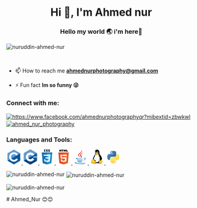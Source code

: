 <h1 align="center">Hi 👋, I'm Ahmed nur</h1>
<h3 align="center">Hello my world 🌏 i'm here🙋</h3>

<p align="left"> <img src="https://komarev.com/ghpvc/?username=nuruddin-ahmed-nur&label=Profile%20views&color=0e75b6&style=flat" alt="nuruddin-ahmed-nur" /> </p>

<p align="left"> <a href="https://twitter.com/" target="blank"><img src="https://img.shields.io/twitter/follow/?logo=twitter&style=for-the-badge" alt="" /></a> </p>

- 📫 How to reach me **ahmednurphotography@gmail.com**

- ⚡ Fun fact **Im so funny 😜**

<h3 align="left">Connect with me:</h3>
<p align="left">
<a href="https://fb.com/https://www.facebook.com/ahmednurphotographyqr?mibextid=zbwkwl" target="blank"><img align="center" src="https://raw.githubusercontent.com/rahuldkjain/github-profile-readme-generator/master/src/images/icons/Social/facebook.svg" alt="https://www.facebook.com/ahmednurphotographyqr?mibextid=zbwkwl" height="30" width="40" /></a>
<a href="https://instagram.com/ahmed_nur_photography" target="blank"><img align="center" src="https://raw.githubusercontent.com/rahuldkjain/github-profile-readme-generator/master/src/images/icons/Social/instagram.svg" alt="ahmed_nur_photography" height="30" width="40" /></a>
</p>

<h3 align="left">Languages and Tools:</h3>
<p align="left"> <a href="https://www.cprogramming.com/" target="_blank" rel="noreferrer"> <img src="https://raw.githubusercontent.com/devicons/devicon/master/icons/c/c-original.svg" alt="c" width="40" height="40"/> </a> <a href="https://www.w3schools.com/cpp/" target="_blank" rel="noreferrer"> <img src="https://raw.githubusercontent.com/devicons/devicon/master/icons/cplusplus/cplusplus-original.svg" alt="cplusplus" width="40" height="40"/> </a> <a href="https://www.w3schools.com/css/" target="_blank" rel="noreferrer"> <img src="https://raw.githubusercontent.com/devicons/devicon/master/icons/css3/css3-original-wordmark.svg" alt="css3" width="40" height="40"/> </a> <a href="https://www.w3.org/html/" target="_blank" rel="noreferrer"> <img src="https://raw.githubusercontent.com/devicons/devicon/master/icons/html5/html5-original-wordmark.svg" alt="html5" width="40" height="40"/> </a> <a href="https://www.java.com" target="_blank" rel="noreferrer"> <img src="https://raw.githubusercontent.com/devicons/devicon/master/icons/java/java-original.svg" alt="java" width="40" height="40"/> </a> <a href="https://www.linux.org/" target="_blank" rel="noreferrer"> <img src="https://raw.githubusercontent.com/devicons/devicon/master/icons/linux/linux-original.svg" alt="linux" width="40" height="40"/> </a> <a href="https://www.python.org" target="_blank" rel="noreferrer"> <img src="https://raw.githubusercontent.com/devicons/devicon/master/icons/python/python-original.svg" alt="python" width="40" height="40"/> </a> </p>

<p><img align="left" src="https://github-readme-stats.vercel.app/api/top-langs?username=nuruddin-ahmed-nur&show_icons=true&locale=en&layout=compact" alt="nuruddin-ahmed-nur" /></p>

<p>&nbsp;<img align="center" src="https://github-readme-stats.vercel.app/api?username=nuruddin-ahmed-nur&show_icons=true&locale=en" alt="nuruddin-ahmed-nur" /></p>

<p><img align="center" src="https://github-readme-streak-stats.herokuapp.com/?user=nuruddin-ahmed-nur&" alt="nuruddin-ahmed-nur" /></p># Ahmed_Nur
😊😊
